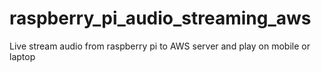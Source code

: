 # raspberry_pi_audio_streaming_aws
Live stream audio from raspberry pi to AWS server and play on mobile or laptop
